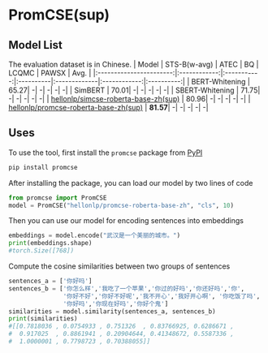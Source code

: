# PromCSE(sup)


## Model List
The evaluation dataset is in Chinese.
|          Model          | STS-B(w-avg) | ATEC | BQ | LCQMC | PAWSX | Avg. |
|:-----------------------:|:------------:|:-----------:|:----------|:-------------|:------------:|:----------:|
|  BERT-Whitening  |  65.27| -| -| -| -| -|
|  SimBERT   |  70.01| -| -| -| -| -|
|  SBERT-Whitening  |  71.75| -| -| -| -| -|
|  [hellonlp/simcse-roberta-base-zh(sup)](https://huggingface.co/hellonlp/simcse-roberta-base-zh)  |  80.96| -| -| -| -| -|
|  [hellonlp/promcse-roberta-base-zh(sup)](https://huggingface.co/hellonlp/promcse-roberta-base-zh)  |  **81.57**| -| -| -| -| -|


## Uses
To use the tool, first install the `promcse` package from [PyPI](https://pypi.org/project/promcse/)
```bash
pip install promcse
```

After installing the package, you can load our model by two lines of code
```python
from promcse import PromCSE
model = PromCSE("hellonlp/promcse-roberta-base-zh", "cls", 10)
```

Then you can use our model for encoding sentences into embeddings
```python
embeddings = model.encode("武汉是一个美丽的城市。")
print(embeddings.shape)
#torch.Size([768])
```

Compute the cosine similarities between two groups of sentences
```python
sentences_a = ['你好吗']
sentences_b = ['你怎么样','我吃了一个苹果','你过的好吗','你还好吗','你',
               '你好不好','你好不好呢','我不开心','我好开心啊', '你吃饭了吗',
               '你好吗','你现在好吗','你好个鬼']
similarities = model.similarity(sentences_a, sentences_b)
print(similarities)
#[[0.7818036 , 0.0754933 , 0.751326  , 0.83766925, 0.6286671 ,
#  0.917025  , 0.8861941 , 0.20904644, 0.41348672, 0.5587336 ,
#  1.0000001 , 0.7798723 , 0.70388055]]
